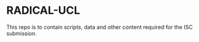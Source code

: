 # RADICAL-UCL

This repo is to contain scripts, data and other content required for the ISC submission.
